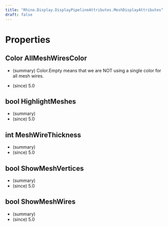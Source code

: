 ```yaml
---
title: "Rhino.Display.DisplayPipelineAttributes.MeshDisplayAttributes"
draft: false
---
```


# Properties
## Color AllMeshWiresColor
- (summary) 
       Color.Empty means that we are NOT using a single color for all mesh wires.
       
- (since) 5.0
## bool HighlightMeshes
- (summary) 
- (since) 5.0
## int MeshWireThickness
- (summary) 
- (since) 5.0
## bool ShowMeshVertices
- (summary) 
- (since) 5.0
## bool ShowMeshWires
- (summary) 
- (since) 5.0
